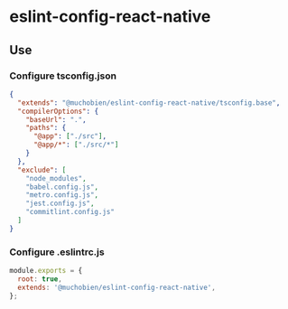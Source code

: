 # eslint-config-react-native

## Use

### Configure tsconfig.json

```json
{
  "extends": "@muchobien/eslint-config-react-native/tsconfig.base",
  "compilerOptions": {
    "baseUrl": ".",
    "paths": {
      "@app": ["./src"],
      "@app/*": ["./src/*"]
    }
  },
  "exclude": [
    "node_modules",
    "babel.config.js",
    "metro.config.js",
    "jest.config.js",
    "commitlint.config.js"
  ]
}
```

### Configure .eslintrc.js

```js
module.exports = {
  root: true,
  extends: '@muchobien/eslint-config-react-native',
};
```